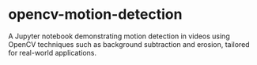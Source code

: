 # opencv-motion-detection
A Jupyter notebook demonstrating motion detection in videos using OpenCV techniques such as background subtraction and erosion, tailored for real-world applications.
